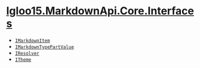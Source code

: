 # [Igloo15.MarkdownApi.Core.Interfaces](./README.md)

- [`IMarkdownItem`](./IMarkdownItem.md)
- [`IMarkdownTypePartValue`](./IMarkdownTypePartValue.md)
- [`IResolver`](./IResolver.md)
- [`ITheme`](./ITheme.md)


